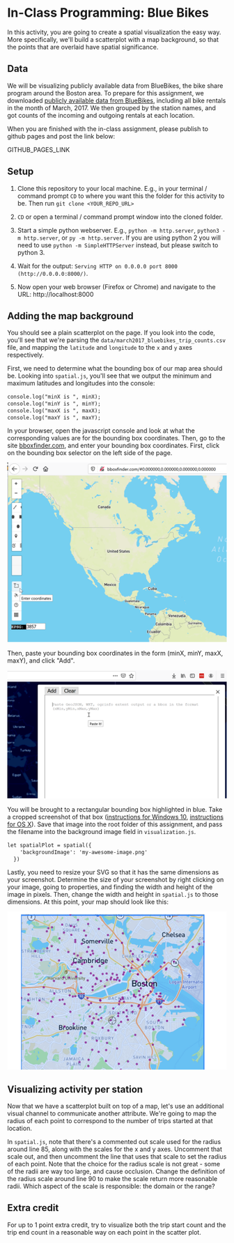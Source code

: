 # In-Class Programming: Blue Bikes
In this activity, you are going to create a spatial visualization the easy way.  More specifically, we'll build a scatterplot with a map background, so that the points that are overlaid have spatial significance.

## Data

We will be visualizing publicly available data from BlueBikes, the bike share program around the Boston area.  To prepare for this assignment, we downloaded [publicly available data from BlueBikes](https://www.bluebikes.com/system-data), including all bike rentals in the month of March, 2017.  We then grouped by the station names, and got counts of the incoming and outgoing rentals at each location. 

When you are finished with the in-class assignment, please publish to github pages and post the link below:

GITHUB_PAGES_LINK

## Setup
1. Clone this repository to your local machine. E.g., in your terminal / command prompt `CD` to where you want this the folder for this activity to be. Then run `git clone <YOUR_REPO_URL>`

1. `CD` or open a terminal / command prompt window into the cloned folder.

1. Start a simple python webserver. E.g., `python -m http.server`, `python3 -m http.server`, or `py -m http.server`. If you are using python 2 you will need to use `python -m SimpleHTTPServer` instead, but please switch to python 3.

1. Wait for the output: `Serving HTTP on 0.0.0.0 port 8000 (http://0.0.0.0:8000/)`.

1. Now open your web browser (Firefox or Chrome) and navigate to the URL: http://localhost:8000

## Adding the map background

You should see a plain scatterplot on the page.  If you look into the code, you'll see that we're parsing the `data/march2017_bluebikes_trip_counts.csv` file, and mapping the `latitude` and `longitude` to the `x` and `y` axes respectively.

First, we need to determine what the bounding box of our map area should be.  Looking into `spatial.js`, you'll see that we output the minimum and maximum latitudes and longitudes into the console:

    console.log("minX is ", minX);
    console.log("minY is ", minY);
    console.log("maxX is ", maxX);
    console.log("maxY is ", maxY);

In your browser, open the javascript console and look at what the corresponding values are for the bounding box coordinates.  Then, go to the site [bboxfinder.com](bboxfinder.com), and enter your bounding box coordinates.  First, click on the bounding box selector on the left side of the page.

![Click on left side](bboxfinder1.png)

Then, paste your bounding box coordinates in the form (minX, minY, maxX, maxY), and click "Add".

![Enter on the right side](bboxfinder2.png)

You will be brought to a rectangular bounding box highlighted in blue.  Take a cropped screenshot of that box ([instructions for Windows 10](https://support.microsoft.com/en-us/help/4027213/windows-10-open-snipping-tool-and-take-a-screenshot), [instructions for OS X](https://support.apple.com/en-us/HT201361)).  Save that image into the root folder of this assignment, and pass the filename into the background image field in `visualization.js`.

    let spatialPlot = spatial({
        'backgroundImage': 'my-awesome-image.png'
      })

Lastly, you need to resize your SVG so that it has the same dimensions as your screenshot.  Determine the size of your screenshot by right clicking on your image, going to properties, and finding the width and height of the image in pixels.  Then, change the width and height in `spatial.js` to those dimensions.  At this point, your map should look like this:

![map of boston blue bikes](unscaled_pts.png)

## Visualizing activity per station

Now that we have a scatterplot built on top of a map, let's use an additional visual channel to communicate another attribute.  We're going to map the radius of each point to correspond to the number of trips started at that location.

In `spatial.js`, note that there's a commented out scale used for the radius around line 85, along with the scales for the x and y axes.  Uncomment that scale out, and then uncomment the line that uses that scale to set the radius of each point.  Note that the choice for the radius scale is not great - some of the radii are way too large, and cause occlusion.  Change the definition of the radius scale around line 90 to make the scale return more reasonable radii.  Which aspect of the scale is responsible: the domain or the range?

## Extra credit

For up to 1 point extra credit, try to visualize both the trip start count and the trip end count in a reasonable way on each point in the scatter plot.  

